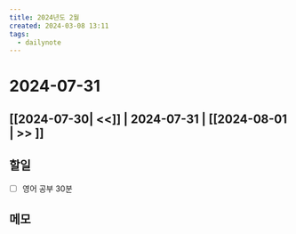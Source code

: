 ```yaml
---
title: 2024년도 2월
created: 2024-03-08 13:11
tags:
  - dailynote
---
```

# 2024-07-31
## [[2024-07-30| <<]] | 2024-07-31 | [[2024-08-01 | >> ]]

## 할일
- [ ] 영어 공부 30분


## 메모

